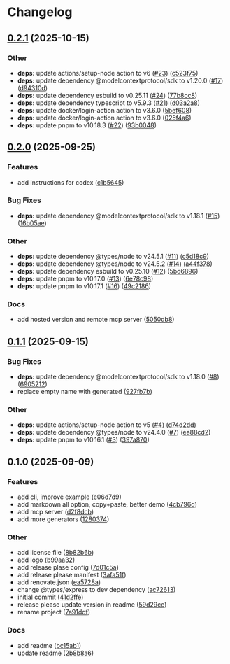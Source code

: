 # Changelog

## [0.2.1](https://github.com/hyprmcp/mcp-install-instructions-generator/compare/v0.2.0...v0.2.1) (2025-10-15)


### Other

* **deps:** update actions/setup-node action to v6 ([#23](https://github.com/hyprmcp/mcp-install-instructions-generator/issues/23)) ([c523f75](https://github.com/hyprmcp/mcp-install-instructions-generator/commit/c523f75f61574b539e33ca2b05e94c70e81491e9))
* **deps:** update dependency @modelcontextprotocol/sdk to v1.20.0 ([#17](https://github.com/hyprmcp/mcp-install-instructions-generator/issues/17)) ([d94310d](https://github.com/hyprmcp/mcp-install-instructions-generator/commit/d94310d508f577557611e6d88f5331ec241bcdd1))
* **deps:** update dependency esbuild to v0.25.11 ([#24](https://github.com/hyprmcp/mcp-install-instructions-generator/issues/24)) ([77b8cc8](https://github.com/hyprmcp/mcp-install-instructions-generator/commit/77b8cc84a9b28fa0337eb20085b6652190b8f936))
* **deps:** update dependency typescript to v5.9.3 ([#21](https://github.com/hyprmcp/mcp-install-instructions-generator/issues/21)) ([d03a2a8](https://github.com/hyprmcp/mcp-install-instructions-generator/commit/d03a2a846bd585f280531905bd54786eb6675fd2))
* **deps:** update docker/login-action action to v3.6.0 ([5bef608](https://github.com/hyprmcp/mcp-install-instructions-generator/commit/5bef60846c19051e22d9f04b1ee2d491b30f1ade))
* **deps:** update docker/login-action action to v3.6.0 ([025f4a6](https://github.com/hyprmcp/mcp-install-instructions-generator/commit/025f4a69f60ac45eef739e322486cadd83d02b9f))
* **deps:** update pnpm to v10.18.3 ([#22](https://github.com/hyprmcp/mcp-install-instructions-generator/issues/22)) ([93b0048](https://github.com/hyprmcp/mcp-install-instructions-generator/commit/93b0048b0e1d809e4785c211620c290afc38f5a6))

## [0.2.0](https://github.com/hyprmcp/mcp-install-instructions-generator/compare/v0.1.1...v0.2.0) (2025-09-25)


### Features

* add instructions for codex ([c1b5645](https://github.com/hyprmcp/mcp-install-instructions-generator/commit/c1b5645bc8bd15658a89c4e9bbc9294189fd120f))


### Bug Fixes

* **deps:** update dependency @modelcontextprotocol/sdk to v1.18.1 ([#15](https://github.com/hyprmcp/mcp-install-instructions-generator/issues/15)) ([16b05ae](https://github.com/hyprmcp/mcp-install-instructions-generator/commit/16b05aef42d0152a716fbd0688934a6d2057c08e))


### Other

* **deps:** update dependency @types/node to v24.5.1 ([#11](https://github.com/hyprmcp/mcp-install-instructions-generator/issues/11)) ([c5d18c9](https://github.com/hyprmcp/mcp-install-instructions-generator/commit/c5d18c9c25b70919c23814676840daf51071080a))
* **deps:** update dependency @types/node to v24.5.2 ([#14](https://github.com/hyprmcp/mcp-install-instructions-generator/issues/14)) ([a44f378](https://github.com/hyprmcp/mcp-install-instructions-generator/commit/a44f378b16c207b0fcccca7ba9e64bbcf5f70054))
* **deps:** update dependency esbuild to v0.25.10 ([#12](https://github.com/hyprmcp/mcp-install-instructions-generator/issues/12)) ([5bd6896](https://github.com/hyprmcp/mcp-install-instructions-generator/commit/5bd6896f84fd9afee570b0acfc180f9a814aafbc))
* **deps:** update pnpm to v10.17.0 ([#13](https://github.com/hyprmcp/mcp-install-instructions-generator/issues/13)) ([6e78c98](https://github.com/hyprmcp/mcp-install-instructions-generator/commit/6e78c98a6e51c73970bbf716d86a94a8c7a0b80d))
* **deps:** update pnpm to v10.17.1 ([#16](https://github.com/hyprmcp/mcp-install-instructions-generator/issues/16)) ([49c2186](https://github.com/hyprmcp/mcp-install-instructions-generator/commit/49c2186a2ccd1e554b211c607ad290a8ef36597e))


### Docs

* add hosted version and remote mcp server ([5050db8](https://github.com/hyprmcp/mcp-install-instructions-generator/commit/5050db8c537991e383fbafd64a978ade02bebb14))

## [0.1.1](https://github.com/hyprmcp/mcp-install-instructions-generator/compare/v0.1.0...v0.1.1) (2025-09-15)


### Bug Fixes

* **deps:** update dependency @modelcontextprotocol/sdk to v1.18.0 ([#8](https://github.com/hyprmcp/mcp-install-instructions-generator/issues/8)) ([6905212](https://github.com/hyprmcp/mcp-install-instructions-generator/commit/6905212a9d7ec3cec691296eb68f0a06fd54e8de))
* replace empty name with generated ([927fb7b](https://github.com/hyprmcp/mcp-install-instructions-generator/commit/927fb7b9c707a23cb650304ddb2ff2ab314f6e09))


### Other

* **deps:** update actions/setup-node action to v5 ([#4](https://github.com/hyprmcp/mcp-install-instructions-generator/issues/4)) ([d74d2dd](https://github.com/hyprmcp/mcp-install-instructions-generator/commit/d74d2ddbf8fb98bedfb8c3bd5b21b01c45093a25))
* **deps:** update dependency @types/node to v24.4.0 ([#7](https://github.com/hyprmcp/mcp-install-instructions-generator/issues/7)) ([ea88cd2](https://github.com/hyprmcp/mcp-install-instructions-generator/commit/ea88cd2f482f53654c076c5973f1301a9fd130d8))
* **deps:** update pnpm to v10.16.1 ([#3](https://github.com/hyprmcp/mcp-install-instructions-generator/issues/3)) ([397a870](https://github.com/hyprmcp/mcp-install-instructions-generator/commit/397a870da9643c4fc48babcd62508fc04c9d09ee))

## 0.1.0 (2025-09-09)


### Features

* add cli, improve example ([e06d7d9](https://github.com/hyprmcp/mcp-install-instructions-generator/commit/e06d7d974681fcadde2a98d1e14f705a495397b7))
* add markdown all option, copy+paste, better demo ([4cb796d](https://github.com/hyprmcp/mcp-install-instructions-generator/commit/4cb796d065c7ac6eb45af2303869c3fd45a82439))
* add mcp server ([d2f8dcb](https://github.com/hyprmcp/mcp-install-instructions-generator/commit/d2f8dcb07b0c69c0b88c635a4822692f0181bacf))
* add more generators ([1280374](https://github.com/hyprmcp/mcp-install-instructions-generator/commit/12803749d92efc8f0ce052490613c2972cf6b830))


### Other

* add license file ([8b82b6b](https://github.com/hyprmcp/mcp-install-instructions-generator/commit/8b82b6b3896bad92726f17619cd570951a337d5b))
* add logo ([b99aa32](https://github.com/hyprmcp/mcp-install-instructions-generator/commit/b99aa322d585c1da47500d61a1690504eafc1a52))
* add release plase config ([7d01c5a](https://github.com/hyprmcp/mcp-install-instructions-generator/commit/7d01c5ac5617b10de84d95618c9318803faa43fd))
* add release please manifest ([3afa51f](https://github.com/hyprmcp/mcp-install-instructions-generator/commit/3afa51ffef271341860152cefabbf9c50beb51f3))
* add renovate.json ([ea5728a](https://github.com/hyprmcp/mcp-install-instructions-generator/commit/ea5728a332ef34d193f5097b56b7e579d62d5f10))
* change @types/express to dev dependency ([ac72613](https://github.com/hyprmcp/mcp-install-instructions-generator/commit/ac72613f80fc4ac8957490281ade8c52de82fe72))
* initial commit ([41d2ffe](https://github.com/hyprmcp/mcp-install-instructions-generator/commit/41d2ffe4f81ceb0f5b48ce3976b538ea0f0209e3))
* release please update version in readme ([59d29ce](https://github.com/hyprmcp/mcp-install-instructions-generator/commit/59d29ce87c07947d4a2f6b57117523e4494dfcab))
* rename project ([7a91ddf](https://github.com/hyprmcp/mcp-install-instructions-generator/commit/7a91ddf52dc97997f3bd5a67f08db25f896c9d2e))


### Docs

* add readme ([bc15ab1](https://github.com/hyprmcp/mcp-install-instructions-generator/commit/bc15ab183fb80b7037db34b7b1f82ca50273b82e))
* update readme ([2b8b8a6](https://github.com/hyprmcp/mcp-install-instructions-generator/commit/2b8b8a6058d0505440dec66a9563a012b7124056))
